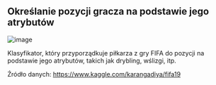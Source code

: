 ## Określanie pozycji gracza na podstawie jego atrybutów 
![image](https://user-images.githubusercontent.com/46055596/89950567-296d7d80-dc2a-11ea-8e94-85a4cee1cddb.png)

Klasyfikator, który przyporządkuje piłkarza z gry FIFA do pozycji na podstawie jego atrybutów, takich jak drybling, wślizgi, itp.

Źródło danych: https://www.kaggle.com/karangadiya/fifa19
